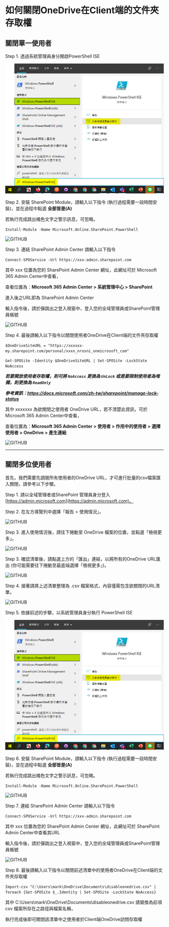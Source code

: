 # 如何關閉OneDrive在Client端的文件夾存取權

## 關閉單一使用者

Step 1. 透過系統管理員身分開啟PowerShell ISE

![GITHUB](image/image4.jpg) <br>

Step 2. 安裝 SharePoint Module，請輸入以下指令 (執行過程需要一段時間安裝)，並在過程中點選 **全部皆是(A)** <br>

若執行完成跳出橘色文字之警示訊息，可忽略。

```Install-Module -Name Microsoft.Online.SharePoint.PowerShell```

![GITHUB](image/image5.jpg) <br>

Step 3. 連結 SharePoint Admin Center 請輸入以下指令 <br>

```Connect-SPOService -Url https://xxx-admin.sharepoint.com``` <br>

其中 xxx 位置為您的 SharePoint Admin Center 網址，此網址可於 Microsoft 365 Admin Center中查看，<br>

查看位置為：**Microsoft 365 Admin Center > 系統管理中心 > SharePoint** <br>

進入後之URL即為 SharePoint Admin Center <br>

輸入指令後，請於彈跳出之登入視窗中，登入您的全域管理員或SharePoint管理員帳號<br>

![GITHUB](image/image6.jpg) <br>

Step 4. 最後請輸入以下指令以關閉使用者OneDrive在Client端的文件夾存取權

```$OneDriveSiteURL = "https://xxxxxx-my.sharepoint.com/personal/xxxx_nrosni_onmicrosoft_com"```

```Get-SPOSite -Identity $OneDriveSiteURL | Set-SPOSite -LockState NoAccess```

  ***若要開放使用者存取權，則可將 ```NoAccess``` 更換為 ```UnLock``` 或是要限制使用者為唯獨，則更換為 ```ReadOnly```***

  ***參考資訊：https://docs.microsoft.com/zh-tw/sharepoint/manage-lock-status***

其中 xxxxxxx 為欲關閉之使用者 OneDrive URL，若不清楚此資訊，可於Microsoft 365 Admin Center中查看，

查看位置為：**Microsoft 365 Admin Center > 使用者 > 作用中的使用者 > 選擇使用者 > OneDrive > 產生連結**

![GITHUB](image/image7.jpg) <br>

--------

## 關閉多位使用者

首先，我們需要先調閱所有使用者的OneDrive URL，才可進行批量的csv檔案匯入關閉，請參考以下步驟。<br>

Step 1. 請以全域管理者或SharePoint 管理員身分登入 [https://admin.microsoft.com](https://admin.microsoft.com)。 <br>

Step 2. 在左方導覽列中選擇「報告 > 使用情況」。<br>

![GITHUB](image/image1.jpg) <br>

Step 3. 進入使用情況後，請往下捲動至 OneDrive 檔案的位置，並點選「檢視更多」。<br>

![GITHUB](image/image2.jpg) <br>

Step 3. 確認清單後，請點選上方的「匯出」連結，以將所有的OneDrive URL匯出 (你可能需要往下捲動至最底端選擇「檢視更多」)。 <br>

![GITHUB](image/image3-1.jpg) <br>

Step 4. 接著請將上述清單整理為 .csv 檔案格式，內容僅需包含欲關閉的URL清單。<br>

![GITHUB](image/image8.jpg) <br>

Step 5. 依據前述的步驟，以系統管理員身分執行 PowerShell ISE

![GITHUB](image/image4.jpg) <br>

Step 6. 安裝 SharePoint Module，請輸入以下指令 (執行過程需要一段時間安裝)，並在過程中點選 **全部皆是(A)** <br>

若執行完成跳出橘色文字之警示訊息，可忽略。

```Install-Module -Name Microsoft.Online.SharePoint.PowerShell```

![GITHUB](image/image5.jpg) <br>

Step 7. 連結 SharePoint Admin Center 請輸入以下指令 <br>

```Connect-SPOService -Url https://xxx-admin.sharepoint.com``` <br>

其中 xxx 位置為您的 SharePoint Admin Center 網址，此網址可於 SharePoint Admin Center中查看其URL<br>

輸入指令後，請於彈跳出之登入視窗中，登入您的全域管理員或SharePoint管理員帳號<br>

![GITHUB](image/image6.jpg) <br>

Step 8. 最後請輸入以下指令以關閉前述清單中的使用者OneDrive在Client端的文件夾存取權

```Import-csv "C:\Users\mark\OneDrive\Documents\disableonedrive.csv" | foreach {Get-SPOSite $_.Identity | Set-SPOSite -LockState NoAccess}```

其中 C:\Users\mark\OneDrive\Documents\disableonedrive.csv 請替換為前項 csv 檔案所存在之路徑與檔案名稱，

執行完成後即可關閉該清單中之使用者於Client端OneDrive訪問存取權
